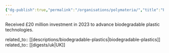 ```yaml
---
{"dg-publish":true,"permalink":"/organisations/polymateria/","title":"Polymateria"}
---
```



Received £20 million investment in 2023 to advance biodegradable plastic technologies.

related_to:: [[descriptions/biodegradable-plastics\|biodegradable-plastics]]
related_to:: [[digests/uk\|UK]]
